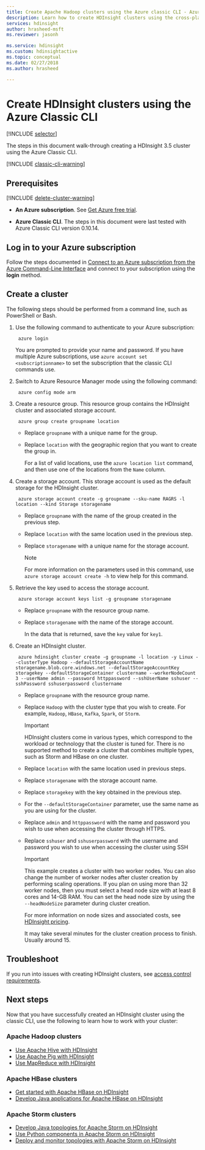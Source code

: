 ```yaml
---
title: Create Apache Hadoop clusters using the Azure classic CLI - Azure HDInsight
description: Learn how to create HDInsight clusters using the cross-platform Azure classic CLI.
services: hdinsight
author: hrasheed-msft
ms.reviewer: jasonh

ms.service: hdinsight
ms.custom: hdinsightactive
ms.topic: conceptual
ms.date: 02/27/2018
ms.author: hrasheed

---
```

# Create HDInsight clusters using the Azure Classic CLI

[!INCLUDE [selector](../../includes/hdinsight-create-linux-cluster-selector.md)]

The steps in this document walk-through creating a HDInsight 3.5 cluster using the Azure Classic CLI.

[!INCLUDE [classic-cli-warning](../../includes/requires-classic-cli.md)]

## Prerequisites

[!INCLUDE [delete-cluster-warning](../../includes/hdinsight-delete-cluster-warning.md)]

* **An Azure subscription**. See [Get Azure free trial](https://azure.microsoft.com/documentation/videos/get-azure-free-trial-for-testing-hadoop-in-hdinsight/).

* **Azure Classic CLI**. The steps in this document were last tested with Azure Classic CLI version 0.10.14.

## Log in to your Azure subscription

Follow the steps documented in [Connect to an Azure subscription from the Azure Command-Line Interface](/cli/azure/authenticate-azure-cli) and connect to your subscription using the **login** method.

## Create a cluster

The following steps should be performed from a command line, such as PowerShell or Bash.

1. Use the following command to authenticate to your Azure subscription:

        azure login

    You are prompted to provide your name and password. If you have multiple Azure subscriptions, use `azure account set <subscriptionname>` to set the subscription that the classic CLI commands use.

2. Switch to Azure Resource Manager mode using the following command:

        azure config mode arm

3. Create a resource group. This resource group contains the HDInsight cluster and associated storage account.

        azure group create groupname location

    * Replace `groupname` with a unique name for the group.

    * Replace `location` with the geographic region that you want to create the group in.

       For a list of valid locations, use the `azure location list` command, and then use one of the locations from the `Name` column.

4. Create a storage account. This storage account is used as the default storage for the HDInsight cluster.

        azure storage account create -g groupname --sku-name RAGRS -l location --kind Storage storagename

    * Replace `groupname` with the name of the group created in the previous step.

    * Replace `location` with the same location used in the previous step.

    * Replace `storagename` with a unique name for the storage account.

        > [!NOTE]  
        > For more information on the parameters used in this command, use `azure storage account create -h` to view help for this command.

5. Retrieve the key used to access the storage account.

        azure storage account keys list -g groupname storagename

    * Replace `groupname` with the resource group name.
    * Replace `storagename` with the name of the storage account.

      In the data that is returned, save the `key` value for `key1`.

6. Create an HDInsight cluster.

        azure hdinsight cluster create -g groupname -l location -y Linux --clusterType Hadoop --defaultStorageAccountName storagename.blob.core.windows.net --defaultStorageAccountKey storagekey --defaultStorageContainer clustername --workerNodeCount 3 --userName admin --password httppassword --sshUserName sshuser --sshPassword sshuserpassword clustername

    * Replace `groupname` with the resource group name.

    * Replace `Hadoop` with the cluster type that you wish to create. For example, `Hadoop`, `HBase`, `Kafka`, `Spark`, or `Storm`.

      > [!IMPORTANT]  
      > HDInsight clusters come in various types, which correspond to the workload or technology that the cluster is tuned for. There is no supported method to create a cluster that combines multiple types, such as Storm and HBase on one cluster.

    * Replace `location` with the same location used in previous steps.

    * Replace `storagename` with the storage account name.

    * Replace `storagekey` with the key obtained in the previous step.

    * For the `--defaultStorageContainer` parameter, use the same name as you are using for the cluster.

    * Replace `admin` and `httppassword` with the name and password you wish to use when accessing the cluster through HTTPS.

    * Replace `sshuser` and `sshuserpassword` with the username and password you wish to use when accessing the cluster using SSH

      > [!IMPORTANT]  
      > This example creates a cluster with two worker nodes. You can also change the number of worker nodes after cluster creation by performing scaling operations. If you plan on using more than 32 worker nodes, then you must select a head node size with at least 8 cores and 14-GB RAM. You can set the head node size by using the `--headNodeSize` parameter during cluster creation.
      >
      > For more information on node sizes and associated costs, see [HDInsight pricing](https://azure.microsoft.com/pricing/details/hdinsight/).
      
      It may take several minutes for the cluster creation process to finish. Usually around 15.

## Troubleshoot

If you run into issues with creating HDInsight clusters, see [access control requirements](hdinsight-hadoop-create-linux-clusters-portal.md).

## Next steps

Now that you have successfully created an HDInsight cluster using the classic CLI, use the following to learn how to work with your cluster:

### Apache Hadoop clusters

* [Use Apache Hive with HDInsight](hadoop/hdinsight-use-hive.md)
* [Use Apache Pig with HDInsight](hadoop/hdinsight-use-pig.md)
* [Use MapReduce with HDInsight](hadoop/hdinsight-use-mapreduce.md)

### Apache HBase clusters

* [Get started with Apache HBase on HDInsight](hbase/apache-hbase-tutorial-get-started-linux.md)
* [Develop Java applications for Apache HBase on HDInsight](hbase/apache-hbase-build-java-maven-linux.md)

### Apache Storm clusters

* [Develop Java topologies for Apache Storm on HDInsight](storm/apache-storm-develop-java-topology.md)
* [Use Python components in Apache Storm on HDInsight](storm/apache-storm-develop-python-topology.md)
* [Deploy and monitor topologies with Apache Storm on HDInsight](storm/apache-storm-deploy-monitor-topology-linux.md)
